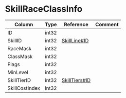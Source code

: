 # SkillRaceClassInfo

| Column | Type | Reference | Comment |
|--------|------|-----------|---------|
|ID|int32|||
|SkillID|int32|[SkillLine#ID](SkillLine.md)||
|RaceMask|int32|||
|ClassMask|int32|||
|Flags|int32|||
|MinLevel|int32|||
|SkillTierID|int32|[SkillTiers#ID](SkillTiers.md)||
|SkillCostIndex|int32|||
